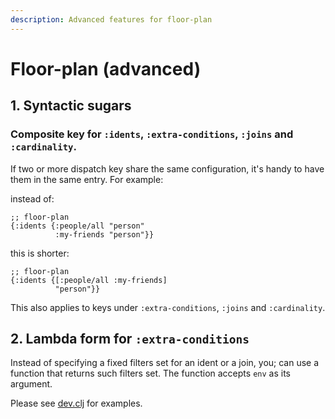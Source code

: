 ```yaml
---
description: Advanced features for floor-plan
---
```


# Floor-plan \(advanced\)

## 1. Syntactic sugars

### Composite key for `:idents`, `:extra-conditions`, `:joins` and `:cardinality`.

If two or more dispatch key share the same configuration, it's handy to have them in the same entry. For example:

instead of:

```text
;; floor-plan
{:idents {:people/all "person"
          :my-friends "person"}}
```

this is shorter:

```text
;; floor-plan
{:idents {[:people/all :my-friends]
          "person"}}
```

This also applies to keys under `:extra-conditions`, `:joins` and `:cardinality`.

## 2. Lambda form for `:extra-conditions`

Instead of specifying a fixed filters set for an ident or a join, you; can use a function that returns such filters set. The function accepts `env` as its argument.

Please see [dev.clj](https://github.com/walkable-server/walkable/tree/ab05c4706867ea7cce2daa6b903ee23834e1cf7f/dev/src/dev.clj) for examples.


